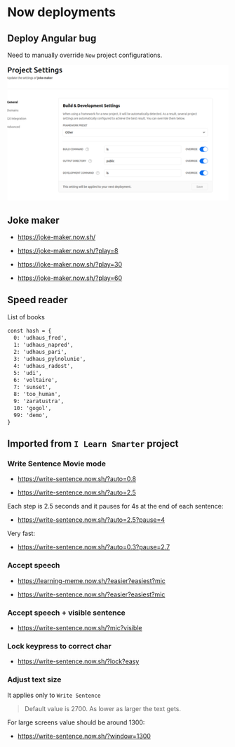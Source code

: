 # Now deployments

## Deploy Angular bug

Need to manually override `Now` project configurations.

![Deploy Angular bug](./now_deploy_angular_bug.png)

## Joke maker

- https://joke-maker.now.sh/

- https://joke-maker.now.sh/?play=8

- https://joke-maker.now.sh/?play=30

- https://joke-maker.now.sh/?play=60

## Speed reader

List of books
```
const hash = {
  0: 'udhaus_fred',
  1: 'udhaus_napred',
  2: 'udhaus_pari',
  3: 'udhaus_pylnolunie',
  4: 'udhaus_radost',
  5: 'udi',
  6: 'voltaire',
  7: 'sunset',
  8: 'too_human',
  9: 'zaratustra',
  10: 'gogol',
  99: 'demo',
}
```

## Imported from `I Learn Smarter` project

### Write Sentence Movie mode

- https://write-sentence.now.sh/?auto=0.8

- https://write-sentence.now.sh/?auto=2.5

Each step is 2.5 seconds and it pauses for 4s at the end of each sentence:

- https://write-sentence.now.sh/?auto=2.5?pause=4

Very fast:

- https://write-sentence.now.sh/?auto=0.3?pause=2.7

### Accept speech

- https://learning-meme.now.sh/?easier?easiest?mic

- https://write-sentence.now.sh/?easier?easiest?mic

### Accept speech + visible sentence

- https://write-sentence.now.sh/?mic?visible

### Lock keypress to correct char

- https://write-sentence.now.sh/?lock?easy

### Adjust text size

It applies only to `Write Sentence`

> Default value is 2700. As lower as larger the text gets.

For large screens value should be around 1300:

- https://write-sentence.now.sh/?window=1300
